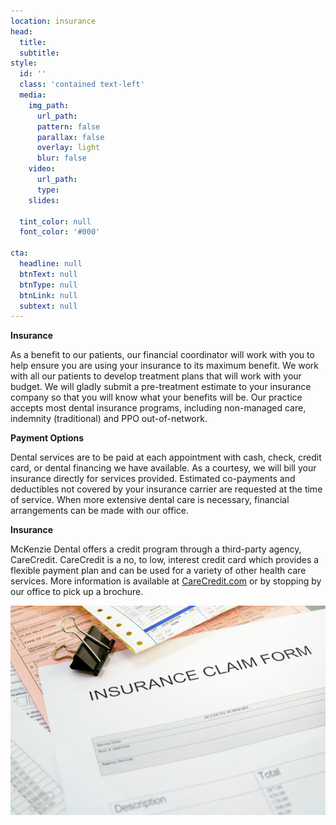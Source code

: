 ```yaml
---
location: insurance
head:
  title:
  subtitle:
style:
  id: ''
  class: 'contained text-left'
  media:
    img_path:
      url_path:
      pattern: false
      parallax: false
      overlay: light
      blur: false
    video:
      url_path:
      type:
    slides:

  tint_color: null
  font_color: '#000'

cta:
  headline: null
  btnText: null
  btnType: null
  btnLink: null
  subtext: null
---
```


<div class="row">

  <div class="col-md-7">
  <p><strong>Insurance</strong></p>
  <p>As a benefit to our patients, our financial coordinator will work with you to help ensure you are using your insurance to its maximum benefit. We work with all our patients to develop treatment plans that will work with your budget. We will gladly submit a pre-treatment estimate to your insurance company so that you will know what your benefits will be. Our practice accepts most dental insurance programs, including non-managed care, indemnity (traditional) and PPO out-of-network.</p>

  <p><strong>Payment Options</strong></p>
  <p>Dental services are to be paid at each appointment with cash, check, credit card, or dental financing we have available. As a courtesy, we will bill your insurance directly for services provided. Estimated co-payments and deductibles not covered by your insurance carrier are requested at the time of service. When more extensive dental care is necessary, financial arrangements can be made with our office.</p>

  <p><strong>Insurance</strong></p>
  <p>McKenzie Dental offers a credit program through a third-party agency, CareCredit. CareCredit is a no, to low, interest credit card which provides a flexible payment plan and can be used for a variety of other health care services. More information is available at <a href="http://www.CareCredit.com" target="_blank">CareCredit.com</a> or by stopping by our office to pick up a brochure.</p>
  </div>
  <div class="col-md-5">
    <img class="img" src="/img/insurance.png" alt="insurance"/>
  </div>
</div>
